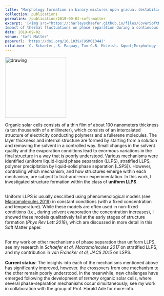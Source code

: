 ```yaml
---
title: "Morphology formation in binary mixtures upon gradual destabilisation"
collection: publications
permalink: /publication/2019-09-02-soft-matter
excerpt: '[<img src="https://charleyschaefer.github.io/files/CoverSoftMatter2019.png" alt="drawing" width="200"/>](https://doi.org/10.1039/C9SM01344J)<br/>  
Impact of thermal fluctuations on phase separation during a continuous quench.'
date: 2019-09-02
venue: 'Soft Matter'
paperurl: 'https://doi.org/10.1039/C9SM01344J'
citation: 'C. Schaefer, S. Paquay, Tom C.B. McLeish. &quot;Morphology formation in binary mixtures upon gradual destabilisation.&quot; <i>Soft Matter</i>.    Soft Matter, 15, 8450-8458 (2019)'
---
```


[<img src="https://charleyschaefer.github.io/files/CoverSoftMatter2019.png" alt="drawing" width="200"/>](https://doi.org/10.1039/C9SM01344J)


Organic solar cells consists of a thin film of about 100 nanometers thickness (a ten thousandth of a millimeter), which consists of an intercalated structure of electricity conducting polymers and a fullerene molecules.
The layer thickness and internal structure are formed by starting from a solution and removing the solvent in a controlled way.
Small changes in the solvent quality and the evaporation conditions lead to enormous variations in the final structure in a way that is poorly understood.
Various mechanisms were identified (uniform liquid-liquid phase separation (LLPS), stratified LLPS, polymer precipitation by liquid-solid phase separation [LSPS]). However, controlling which mechanism, and how structures emerge within each mechanism, are subject to trial-and-error experimentation.
In this work, I investigated structure formation within the class of **uniform LLPS**. <br/>  <br/> 

Uniform LLPS is usually described using phenomenological models (see [Macromolecules 2016](https://charleyschaefer.github.io/publication/2016-09-02-macromolecules)) in constant conditions (with a fixed concentration and temperature). 
While these models are often used in non-fixed conditions (i.e., during solvent evaporation the concentration increases), I showed these models qualitatively fail at the early stages of structure formation (*Phys Rev Lett 2018*), which are discussed in more detail in this Soft Matter paper. <br/>  <br/> 

For my work on other mechanisms of phase separation than uniform LLPS, see my research in *Schaefer et al,  Macromolecules 2017* on stratified LLPS, and my contribution in *van Franeker et al, JACS 2015* on LSPS. <br/>  <br/> 
**Current status:** The insights into each of the mechanisms mentioned above has significantly improved, however, the crossovers from one mechanism to the other remain poorly understood. In the meanwhile, new challenges have emerged following the development of *ternary* organic solar cells, where several phase-separation mechanisms occur simultaneously; see my work in collaboration with the group of Prof. Harald Ade for more info.

